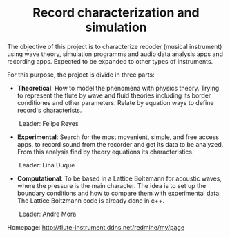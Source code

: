 <center> <h1>Record characterization and simulation</h1> </center>


The objective of this project is to characterize recoder (musical instrument) using wave theory, simulation programms and audio data analysis apps and recording apps. Expected to be expanded to other types of instruments.


For this purpose, the project is divide in three parts:


* **Theoretical**: How to model the phenomena with physics theory. Trying to represent the flute by wave and fluid theories including its border conditiones and other parameters. Relate by equation ways to define record's characterists. 

&nbsp;&nbsp;&nbsp;&nbsp;&nbsp;&nbsp; Leader: Felipe Reyes


* **Experimental**: Search for the most movenient, simple, and free access apps, to record sound from the recorder and get its data to be analyzed. From this analysis find by theory equations its characteristics.

&nbsp;&nbsp;&nbsp;&nbsp;&nbsp;&nbsp; Leader: Lina Duque


* **Computational**: To be based in a Lattice Boltzmann for acoustic waves, where the pressure is the main character. The idea is to set up the boundary conditions and how to compare them with experimental data.
The Lattice Boltzmann code is already done in c++.

&nbsp;&nbsp;&nbsp;&nbsp;&nbsp;&nbsp; Leader: Andre Mora


Homepage: http://flute-instrument.ddns.net/redmine/my/page
